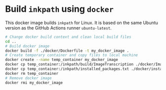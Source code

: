 # Build `inkpath` using `docker`

This docker image builds `inkpath` for Linux.
It is based on the same Ubuntu version as the GitHub Actions runner `ubuntu-latest`.

```sh
# Change docker build context and clean local build files
cd ..
# Build docker image
docker build -f ./docker/Dockerfile -t my_docker_image .
# Create temporary container and copy files to local machine
docker create --name temp_container my_docker_image
docker cp temp_container:/inkpath/build/ImageTranscription ./docker/ImageTranscription
docker cp temp_container:/inkpath/installed_packages.txt ./docker/installed_packages.txt
docker rm temp_container
# Remove docker image
docker rmi my_docker_image
```
